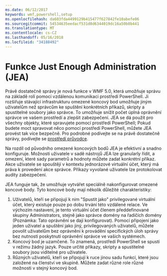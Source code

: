 ```yaml
---
ms.date: 06/12/2017
keywords: wmf,powershell,setup
ms.openlocfilehash: da603fda4499129b415477f627842fe10abefe06
ms.sourcegitcommit: 54534635eedacf531d8d6344019dc16a50b8b441
ms.translationtype: MT
ms.contentlocale: cs-CZ
ms.lasthandoff: 05/16/2018
ms.locfileid: "34188492"
---
```

# <a name="just-enough-administration-jea"></a>Funkce Just Enough Administration (JEA)
Právě dostatečně správy je nová funkce v WMF 5.0, která umožňuje správu na základě rolí pomocí vzdálenou komunikaci prostředí PowerShell.  Ji rozšiřuje stávající infrastrukturu omezené koncový bod umožňuje jiným uživatelům než správcům ke spuštění konkrétních příkazů, skripty a spustitelné soubory jako správce.  To umožňuje snížit počet úplná oprávnění správce ve vašem prostředí a zlepšit zabezpečení.  JEA se dá použít pro všechny objekty, které spravujete pomocí prostředí PowerShell; Pokud budete moct spravovat něco pomocí prostředí PowerShell, můžete JEA provést tak více bezpečně.  Pro podrobné podívejte se na právě dostatečně správy, podívejte se [prostředí průvodce](http://aka.ms/JEA).

Na rozdíl od původního omezené koncových bodů JEA je efektivní a snadno konfiguruje.  Možnosti uživatele v sadě nástrojů JEA lze granularly řídit, a omezení, které sady parametrů a hodnoty můžete zadat konkrétní příkaz. Akce uživatele se spouštějí v kontextu jednorázové virtuální účet, který má práva k provedení akce správce.  Příkazy vyvolané uživatele lze protokolovat audity zabezpečení.

JEA funguje tak, že umožňuje vytvářet speciálně nakonfigurovat omezené koncové body.  Tyto koncové body mají několik důležité charakteristiky:

1. Uživatelů, kteří se připojují k nim "Spustit jako" privilegované virtuální účet, který existuje pouze po dobu trvání této vzdálené relace.  Ve výchozím nastavení, je tento virtuální účet členem předdefinované skupiny Administrators, stejně jako správce domény na řadičích domény (Poznámka: Tato oprávnění se dají konfigurovat). Pomocí připojení jako jeden uživatel a spuštění jako jiný, privilegovaných uživatelů, můžete povolit uživatelům bez oprávnění k provádění specifických úloh správy bez nutnosti poskytnutí oprávnění správce ve vašich systémech.
2. Koncový bod je uzamčené.  To znamená, prostředí PowerShell se spustí v režimu žádný jazyk.  Pouze určité příkazy, skripty a spustitelné soubory jsou viditelné pro uživatele.
3. Různých uživatelů, kteří se připojují k ruce jinou sadu funkcí, které jsou založené na členství ve skupině.  Můžete zadat různé role různé možnosti v stejný koncový bod.
